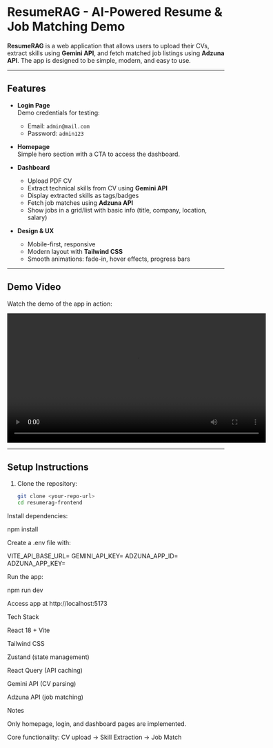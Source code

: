 # ResumeRAG - AI-Powered Resume & Job Matching Demo

**ResumeRAG** is a web application that allows users to upload their CVs, extract skills using **Gemini API**, and fetch matched job listings using **Adzuna API**. The app is designed to be simple, modern, and easy to use.

---

## Features

- **Login Page**  
  Demo credentials for testing:  
  - Email: `admin@mail.com`  
  - Password: `admin123`  

- **Homepage**  
  Simple hero section with a CTA to access the dashboard.

- **Dashboard**  
  - Upload PDF CV  
  - Extract technical skills from CV using **Gemini API**  
  - Display extracted skills as tags/badges  
  - Fetch job matches using **Adzuna API**  
  - Show jobs in a grid/list with basic info (title, company, location, salary)  

- **Design & UX**  
  - Mobile-first, responsive  
  - Modern layout with **Tailwind CSS**  
  - Smooth animations: fade-in, hover effects, progress bars  

---

## Demo Video

Watch the demo of the app in action:  

<video controls width="600">
  <source src="https://drive.google.com/uc?export=download&id=1K8Ag9SgafDk3tSKXzLU8TSgr878DQ-a9" type="video/mp4">
  Your browser does not support the video tag.
</video>

---

## Setup Instructions

1. Clone the repository:
   ```bash
   git clone <your-repo-url>
   cd resumerag-frontend
Install dependencies:

npm install


Create a .env file with:

VITE_API_BASE_URL=<your-backend-api-url>
GEMINI_API_KEY=<your-gemini-key>
ADZUNA_APP_ID=<your-adzuna-app-id>
ADZUNA_APP_KEY=<your-adzuna-app-key>


Run the app:

npm run dev


Access app at http://localhost:5173

Tech Stack

React 18 + Vite

Tailwind CSS

Zustand (state management)

React Query (API caching)

Gemini API (CV parsing)

Adzuna API (job matching)

Notes

Only homepage, login, and dashboard pages are implemented.

Core functionality: CV upload → Skill Extraction → Job Match
